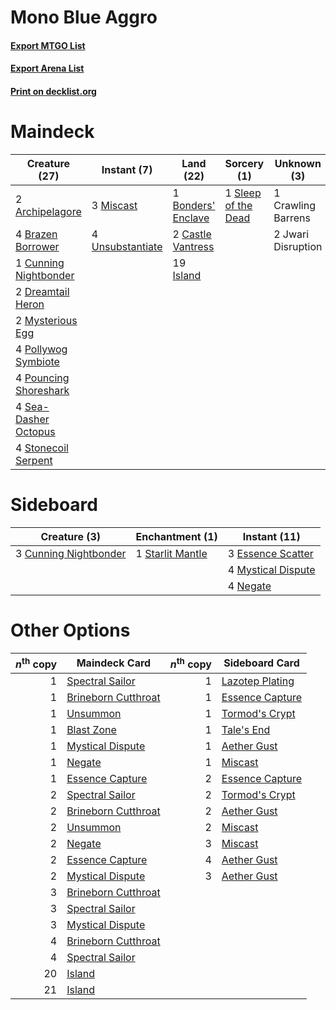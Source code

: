 # Mono Blue Aggro

#### [Export MTGO List](../collection/Mono%20Blue%20Aggro/Mono%20Blue%20Aggro.txt)
#### [Export Arena List](../collection/Mono%20Blue%20Aggro/Mono%20Blue%20Aggro_arena.txt)
#### [Print on decklist.org](http://decklist.org/?deckmain=2%09Archipelagore%0A1%09Bonders'%20Enclave%0A4%09Brazen%20Borrower%0A2%09Castle%20Vantress%0A1%09Crawling%20Barrens%0A1%09Cunning%20Nightbonder%0A2%09Dreamtail%20Heron%0A19%09Island%0A2%09Jwari%20Disruption%0A3%09Miscast%0A2%09Mysterious%20Egg%0A4%09Pollywog%20Symbiote%0A4%09Pouncing%20Shoreshark%0A4%09Sea-Dasher%20Octopus%0A1%09Sleep%20of%20the%20Dead%0A4%09Stonecoil%20Serpent%0A4%09Unsubstantiate&deckside=3%09Cunning%20Nightbonder%0A3%09Essence%20Scatter%0A4%09Mystical%20Dispute%0A4%09Negate%0A1%09Starlit%20Mantle)
# Maindeck

|                                         Creature (27)                                          |                                        Instant (7)                                        |                                          Land (22)                                          |                                         Sorcery (1)                                          |   Unknown (3)    |
|------------------------------------------------------------------------------------------------|-------------------------------------------------------------------------------------------|---------------------------------------------------------------------------------------------|----------------------------------------------------------------------------------------------|------------------|
|2 [Archipelagore](http://gatherer.wizards.com/Pages/Card/Details.aspx?multiverseid=479561)      |3 [Miscast](http://gatherer.wizards.com/Pages/Card/Details.aspx?multiverseid=485380)       |1 [Bonders' Enclave](http://gatherer.wizards.com/Pages/Card/Details.aspx?multiverseid=479765)|1 [Sleep of the Dead](http://gatherer.wizards.com/Pages/Card/Details.aspx?multiverseid=476317)|1 Crawling Barrens|
|4 [Brazen Borrower](http://gatherer.wizards.com/Pages/Card/Details.aspx?multiverseid=473001)    |4 [Unsubstantiate](http://gatherer.wizards.com/Pages/Card/Details.aspx?multiverseid=414374)|2 [Castle Vantress](http://gatherer.wizards.com/Pages/Card/Details.aspx?multiverseid=473204) |                                                                                              |2 Jwari Disruption|
|1 [Cunning Nightbonder](http://gatherer.wizards.com/Pages/Card/Details.aspx?multiverseid=479739)|                                                                                           |19 [Island](http://gatherer.wizards.com/Pages/Card/Details.aspx?multiverseid=439857)         |                                                                                              |                  |
|2 [Dreamtail Heron](http://gatherer.wizards.com/Pages/Card/Details.aspx?multiverseid=479567)    |                                                                                           |                                                                                             |                                                                                              |                  |
|2 [Mysterious Egg](http://gatherer.wizards.com/Pages/Card/Details.aspx?multiverseid=479523)     |                                                                                           |                                                                                             |                                                                                              |                  |
|4 [Pollywog Symbiote](http://gatherer.wizards.com/Pages/Card/Details.aspx?multiverseid=482372)  |                                                                                           |                                                                                             |                                                                                              |                  |
|4 [Pouncing Shoreshark](http://gatherer.wizards.com/Pages/Card/Details.aspx?multiverseid=479584)|                                                                                           |                                                                                             |                                                                                              |                  |
|4 [Sea-Dasher Octopus](http://gatherer.wizards.com/Pages/Card/Details.aspx?multiverseid=479586) |                                                                                           |                                                                                             |                                                                                              |                  |
|4 [Stonecoil Serpent](http://gatherer.wizards.com/Pages/Card/Details.aspx?multiverseid=473197)  |                                                                                           |                                                                                             |                                                                                              |                  |


# Sideboard

|                                          Creature (3)                                          |                                      Enchantment (1)                                      |                                        Instant (11)                                         |
|------------------------------------------------------------------------------------------------|-------------------------------------------------------------------------------------------|---------------------------------------------------------------------------------------------|
|3 [Cunning Nightbonder](http://gatherer.wizards.com/Pages/Card/Details.aspx?multiverseid=479739)|1 [Starlit Mantle](http://gatherer.wizards.com/Pages/Card/Details.aspx?multiverseid=476318)|3 [Essence Scatter](http://gatherer.wizards.com/Pages/Card/Details.aspx?multiverseid=426754) |
|                                                                                                |                                                                                           |4 [Mystical Dispute](http://gatherer.wizards.com/Pages/Card/Details.aspx?multiverseid=473020)|
|                                                                                                |                                                                                           |4 [Negate](http://gatherer.wizards.com/Pages/Card/Details.aspx?multiverseid=423707)          |


# Other Options

|*n*<sup>th</sup> copy|                                        Maindeck Card                                         |*n*<sup>th</sup> copy|                                      Sideboard Card                                      |
|--------------------:|----------------------------------------------------------------------------------------------|--------------------:|------------------------------------------------------------------------------------------|
|                    1|[Spectral Sailor](http://gatherer.wizards.com/Pages/Card/Details.aspx?multiverseid=466830)    |                    1|[Lazotep Plating](http://gatherer.wizards.com/Pages/Card/Details.aspx?multiverseid=460986)|
|                    1|[Brineborn Cutthroat](http://gatherer.wizards.com/Pages/Card/Details.aspx?multiverseid=466804)|                    1|[Essence Capture](http://gatherer.wizards.com/Pages/Card/Details.aspx?multiverseid=457181)|
|                    1|[Unsummon](http://gatherer.wizards.com/Pages/Card/Details.aspx?multiverseid=136218)           |                    1|[Tormod's Crypt](http://gatherer.wizards.com/Pages/Card/Details.aspx?multiverseid=389723) |
|                    1|[Blast Zone](http://gatherer.wizards.com/Pages/Card/Details.aspx?multiverseid=461171)         |                    1|[Tale's End](http://gatherer.wizards.com/Pages/Card/Details.aspx?multiverseid=466831)     |
|                    1|[Mystical Dispute](http://gatherer.wizards.com/Pages/Card/Details.aspx?multiverseid=473020)   |                    1|[Aether Gust](http://gatherer.wizards.com/Pages/Card/Details.aspx?multiverseid=466796)    |
|                    1|[Negate](http://gatherer.wizards.com/Pages/Card/Details.aspx?multiverseid=423707)             |                    1|[Miscast](http://gatherer.wizards.com/Pages/Card/Details.aspx?multiverseid=485380)        |
|                    1|[Essence Capture](http://gatherer.wizards.com/Pages/Card/Details.aspx?multiverseid=457181)    |                    2|[Essence Capture](http://gatherer.wizards.com/Pages/Card/Details.aspx?multiverseid=457181)|
|                    2|[Spectral Sailor](http://gatherer.wizards.com/Pages/Card/Details.aspx?multiverseid=466830)    |                    2|[Tormod's Crypt](http://gatherer.wizards.com/Pages/Card/Details.aspx?multiverseid=389723) |
|                    2|[Brineborn Cutthroat](http://gatherer.wizards.com/Pages/Card/Details.aspx?multiverseid=466804)|                    2|[Aether Gust](http://gatherer.wizards.com/Pages/Card/Details.aspx?multiverseid=466796)    |
|                    2|[Unsummon](http://gatherer.wizards.com/Pages/Card/Details.aspx?multiverseid=136218)           |                    2|[Miscast](http://gatherer.wizards.com/Pages/Card/Details.aspx?multiverseid=485380)        |
|                    2|[Negate](http://gatherer.wizards.com/Pages/Card/Details.aspx?multiverseid=423707)             |                    3|[Miscast](http://gatherer.wizards.com/Pages/Card/Details.aspx?multiverseid=485380)        |
|                    2|[Essence Capture](http://gatherer.wizards.com/Pages/Card/Details.aspx?multiverseid=457181)    |                    4|[Aether Gust](http://gatherer.wizards.com/Pages/Card/Details.aspx?multiverseid=466796)    |
|                    2|[Mystical Dispute](http://gatherer.wizards.com/Pages/Card/Details.aspx?multiverseid=473020)   |                    3|[Aether Gust](http://gatherer.wizards.com/Pages/Card/Details.aspx?multiverseid=466796)    |
|                    3|[Brineborn Cutthroat](http://gatherer.wizards.com/Pages/Card/Details.aspx?multiverseid=466804)|                     |                                                                                          |
|                    3|[Spectral Sailor](http://gatherer.wizards.com/Pages/Card/Details.aspx?multiverseid=466830)    |                     |                                                                                          |
|                    3|[Mystical Dispute](http://gatherer.wizards.com/Pages/Card/Details.aspx?multiverseid=473020)   |                     |                                                                                          |
|                    4|[Brineborn Cutthroat](http://gatherer.wizards.com/Pages/Card/Details.aspx?multiverseid=466804)|                     |                                                                                          |
|                    4|[Spectral Sailor](http://gatherer.wizards.com/Pages/Card/Details.aspx?multiverseid=466830)    |                     |                                                                                          |
|                   20|[Island](http://gatherer.wizards.com/Pages/Card/Details.aspx?multiverseid=439857)             |                     |                                                                                          |
|                   21|[Island](http://gatherer.wizards.com/Pages/Card/Details.aspx?multiverseid=439857)             |                     |                                                                                          |

